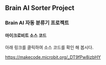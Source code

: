 ## Brain AI Sorter Project
### Brain AI 자동 분류기 프로젝트

#### 마이크로비트 소스 코드
아래 링크를 클릭하여 소스 코드를 확인 해 봅시다.

https://makecode.microbit.org/_DT9fPw8izbHY

